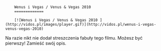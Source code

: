 
        Wenus i Vegas / Venus & Vegas 2010 
        =============
        
        [![Wenus i Vegas / Venus & Vegas 2010 ](http://vidos.pl/images/player.gif)](http://vidos.pl/wenus-i-vegas-venus-vegas-2010)
        
        
 Na razie nikt nie dodał streszczenia fabuły tego filmu. Możesz być pierwszy! Zamieść swój opis.
    